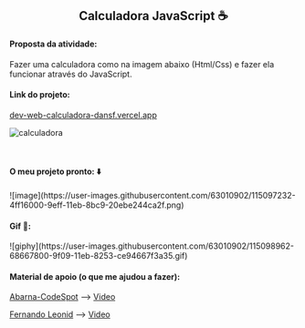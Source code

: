 <h2 style="text-align: center">
    Calculadora JavaScript ☕
</h2>

<h4>
    Proposta da atividade:
</h4>

<p>
     Fazer uma calculadora como na imagem abaixo (Html/Css) e fazer ela funcionar através do JavaScript.
</p>
<h4>Link do projeto:</h4><a href="dev-web-calculadora-dansf.vercel.app">dev-web-calculadora-dansf.vercel.app</a>

</br>

![calculadora](https://user-images.githubusercontent.com/63010902/115095199-bfaf1d00-9ef6-11eb-9005-973d735ef358.png)

</br>

<h4>
    O meu projeto pronto: ⬇️
</h4>
![image](https://user-images.githubusercontent.com/63010902/115097232-4ff16000-9eff-11eb-8bc9-20ebe244ca2f.png)

</br>

<h4>
    Gif 👾:
</h4>
![giphy](https://user-images.githubusercontent.com/63010902/115098962-68667800-9f09-11eb-8253-ce94667f3a35.gif)

</br>


<h4>
    Material de apoio (o que me ajudou a fazer):
</h4>

<p>
    <p>
            <a href="https://github.com/abarna-codespot/A-simple-Calculator">Abarna-CodeSpot</a> -->
        <a href="https://www.youtube.com/watch?v=CI2GwL--ll8">Video</a>
</p>
<p>
    <a href="https://www.youtube.com/channel/UCUx9gTvh8siElre9J7rF18w">Fernando Leonid</a> -->
    <a href="https://www.youtube.com/watch?v=oRZQ5EZOrQk">Video</a>
</p>

